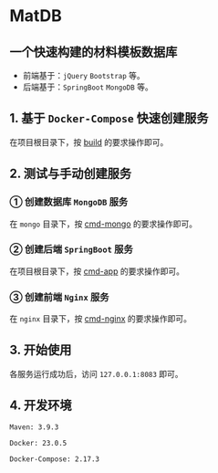 # MatDB

## 一个快速构建的材料模板数据库

- 前端基于：`jQuery` `Bootstrap` 等。
- 后端基于：`SpringBoot` `MongoDB` 等。

## 1. 基于 `Docker-Compose` 快速创建服务

在项目根目录下，按 [build](./build.md) 的要求操作即可。

## 2. 测试与手动创建服务

### ① 创建数据库 `MongoDB` 服务

在 `mongo` 目录下，按 [cmd-mongo](./mongo/cmd-mongo.md) 的要求操作即可。

### ② 创建后端 `SpringBoot` 服务

在项目根目录下，按 [cmd-app](./cmd-app.md) 的要求操作即可。

### ③ 创建前端 `Nginx` 服务

在 `nginx` 目录下，按 [cmd-nginx](./nginx/cmd-nginx.md) 的要求操作即可。

## 3. 开始使用

各服务运行成功后，访问 `127.0.0.1:8083` 即可。

## 4. 开发环境

`Maven: 3.9.3`

`Docker: 23.0.5`

`Docker-Compose: 2.17.3`


